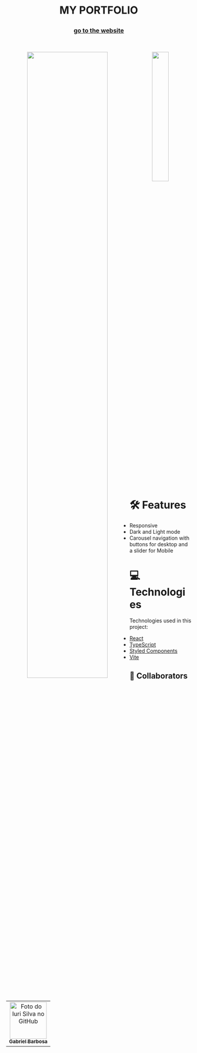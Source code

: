 #  <p align="center"> MY PORTFOLIO </p>

### <p align="center"> [go to the website](https://gabrielb-ss.github.io/responsive_carousel/)</p>
<br>

<p align="center" width="100%">
    <img align="left" width="66%" src="https://user-images.githubusercontent.com/59917720/221629898-956e18ca-7ea1-41e4-838d-313ce791d169.png">
    <img width="30%" src="https://user-images.githubusercontent.com/59917720/221099870-2d66cc1b-5385-4423-bf2d-de7328aff47e.jpeg">
</p>

# 🛠️ Features
- Responsive
- Dark and Light mode
- Carousel navigation with buttons for desktop and a slider for Mobile

# 💻 Technologies
Technologies used in this project:
- [React](https://reactjs.org/)
- [TypeScript](https://www.typescriptlang.org/)
- [Styled Components](https://styled-components.com/)
- [Vite](https://vitejs.dev/)

## 🤝 Collaborators
<table>
  <tr>
    <td align="center">
      <a href="#">
        <img src="https://avatars.githubusercontent.com/u/59917720?v=4" width="100px;" alt="Foto do Iuri Silva no GitHub"/><br>
        <sub>
          <b>Gabriel Barbosa</b>
        </sub>
      </a>
    </td>
  </tr>
</table>
